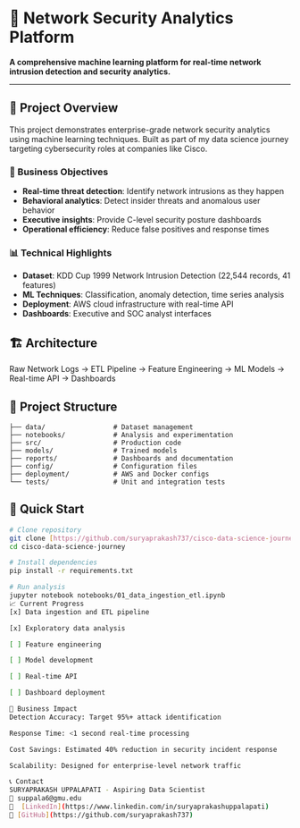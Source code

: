 # 🎯 Network Security Analytics Platform

**A comprehensive machine learning platform for real-time network intrusion detection and security analytics.**

---

## 🚀 Project Overview

This project demonstrates enterprise-grade network security analytics using machine learning techniques. Built as part of my data science journey targeting cybersecurity roles at companies like Cisco.

### 🎯 Business Objectives
- **Real-time threat detection**: Identify network intrusions as they happen
- **Behavioral analytics**: Detect insider threats and anomalous user behavior
- **Executive insights**: Provide C-level security posture dashboards
- **Operational efficiency**: Reduce false positives and response times

### 📊 Technical Highlights
- **Dataset**: KDD Cup 1999 Network Intrusion Detection (22,544 records, 41 features)
- **ML Techniques**: Classification, anomaly detection, time series analysis
- **Deployment**: AWS cloud infrastructure with real-time API
- **Dashboards**: Executive and SOC analyst interfaces

## 🏗️ Architecture

Raw Network Logs → ETL Pipeline → Feature Engineering → ML Models → Real-time API → Dashboards


## 📁 Project Structure

```
├── data/                 # Dataset management
├── notebooks/            # Analysis and experimentation
├── src/                  # Production code
├── models/               # Trained models
├── reports/              # Dashboards and documentation
├── config/               # Configuration files
├── deployment/           # AWS and Docker configs
└── tests/                # Unit and integration tests
```


## 🚀 Quick Start

```bash
# Clone repository
git clone [https://github.com/suryaprakash737/cisco-data-science-journey](https://github.com/suryaprakash737/cisco-data-science-journey)
cd cisco-data-science-journey

# Install dependencies
pip install -r requirements.txt

# Run analysis
jupyter notebook notebooks/01_data_ingestion_etl.ipynb
📈 Current Progress
[x] Data ingestion and ETL pipeline

[x] Exploratory data analysis

[ ] Feature engineering

[ ] Model development

[ ] Real-time API

[ ] Dashboard deployment

🎯 Business Impact
Detection Accuracy: Target 95%+ attack identification

Response Time: <1 second real-time processing

Cost Savings: Estimated 40% reduction in security incident response

Scalability: Designed for enterprise-level network traffic

📞 Contact
SURYAPRAKASH UPPALAPATI - Aspiring Data Scientist
📧 suppala6@gmu.edu
🔗  [LinkedIn](https://www.linkedin.com/in/suryaprakashuppalapati)
🐙 [GitHub](https://github.com/suryaprakash737)

